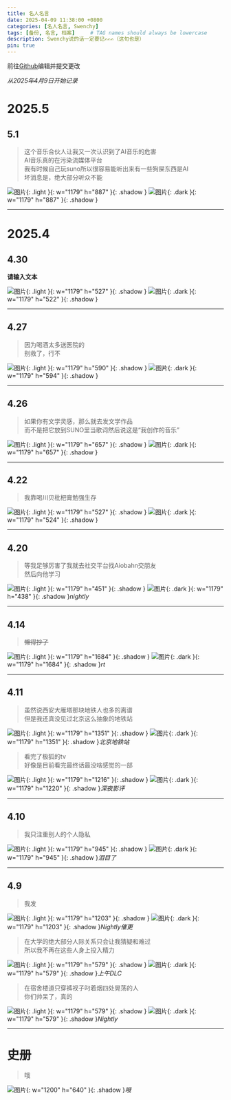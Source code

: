 ```yaml
---
title: 名人名言
date: 2025-04-09 11:38:00 +0800
categories: [名人名言, Swenchy]
tags: [备份, 名言, 档案]     # TAG names should always be lowercase
description: Swenchy说的话一定要记✍️✍️✍️（这句也是）
pin: true
---
```


前往[Github](https://github.com/CalCobalt/pagefull/blob/master/_posts/2025-04-09-Swenchy.md)编辑并提交更改

*从2025年4月9日开始记录*

# 2025.5

## 5.1

>这个音乐合伙人让我又一次认识到了AI音乐的危害<br>
>AI音乐真的在污染流媒体平台<br>
>我有时候自己玩suno所以很容易能听出来有一些狗屎东西是AI<br>
>坏消息是，绝大部分听众不能

![图片](/files/47000/IMG_5832.jpeg){: .light }{: w="1179" h="887" }{: .shadow }
![图片](/files/47000/IMG_5831.jpeg){: .dark }{: w="1179" h="887" }{: .shadow }

----------------------

# 2025.4

## 4.30

**请输入文本**

![图片](/files/47000/IMG_5836.jpeg){: .light }{: w="1179" h="527" }{: .shadow }
![图片](/files/47000/IMG_5837.jpeg){: .dark }{: w="1179" h="522" }{: .shadow }

----------------------

## 4.27

>因为喝酒太多送医院的<br>
>别救了，行不

![图片](/files/47000/IMG_5833.jpeg){: .light }{: w="1179" h="590" }{: .shadow }
![图片](/files/47000/IMG_5834.jpeg){: .dark }{: w="1179" h="594" }{: .shadow }

----------------------

## 4.26

>如果你有文学灵感，那么就去发文学作品<br>
>而不是把它放到SUNO里当歌词然后说这是“我创作的音乐”

![图片](/files/47000/IMG_5704.jpg){: .light }{: w="1179" h="657" }{: .shadow }
![图片](/files/47000/IMG_5703.jpg){: .dark }{: w="1179" h="657" }{: .shadow }

----------------------

## 4.22

>我靠喝川贝枇杷膏勉强生存

![图片](/files/47000/IMG_5836.jpeg){: .light }{: w="1179" h="527" }{: .shadow }
![图片](/files/47000/IMG_5835.jpeg){: .dark }{: w="1179" h="524" }{: .shadow }

----------------------

## 4.20

>等我足够厉害了我就去社交平台找Aiobahn交朋友<br>
>然后向他学习

![图片](/files/47000/IMG_5613.jpeg){: .light }{: w="1179" h="451" }{: .shadow }
![图片](/files/47000/IMG_5612.jpeg){: .dark }{: w="1179" h="438" }{: .shadow }_nightly_

----------------------

## 4.14

>~~懒得抄了~~

![图片](/files/47000/IMG_5456.jpeg){: .light }{: w="1179" h="1684" }{: .shadow }
![图片](/files/47000/IMG_5457.jpeg){: .dark }{: w="1179" h="1684" }{: .shadow }_rt_

----------------------

## 4.11

>虽然说西安大雁塔那块地铁人也多的离谱<br>
>但是我还真没见过北京这么抽象的地铁站

![图片](/files/47000/IMG_5408.jpeg){: .light }{: w="1179" h="1351" }{: .shadow }
![图片](/files/47000/IMG_5407.jpeg){: .dark }{: w="1179" h="1351" }{: .shadow }_北京地铁站_

>看完了极狐的tv<br>
>好像是目前看完最终话最没啥感觉的一部

![图片](/files/47000/IMG_5390.jpeg){: .light }{: w="1179" h="1216" }{: .shadow }
![图片](/files/47000/IMG_5392.jpeg){: .dark }{: w="1179" h="1220" }{: .shadow }_深夜影评_

----------------------

## 4.10

>我只注重别人的个人隐私

![图片](/files/47000/IMG_5371.jpeg){: .light }{: w="1179" h="945" }{: .shadow }
![图片](/files/47000/IMG_5372.jpeg){: .dark }{: w="1179" h="945" }{: .shadow }_泪目了_

----------------------

## 4.9

>我发

![图片](/files/47000/IMG_5366.jpeg){: .light }{: w="1179" h="1203" }{: .shadow }
![图片](/files/47000/IMG_5365.jpeg){: .dark }{: w="1179" h="1203" }{: .shadow }_Nightly催更_

>在大学的绝大部分人际关系只会让我猜疑和难过<br>
>所以我不再在这些人身上投入精力

![图片](/files/47000/IMG_5354.jpeg){: .light }{: w="1179" h="579" }{: .shadow }
![图片](/files/47000/IMG_5358.jpeg){: .dark }{: w="1179" h="579" }{: .shadow }_上午DLC_

>在宿舍楼道只穿裤衩子叼着烟四处晃荡的人<br>
>你们帅呆了，真的

![图片](/files/47000/IMG_5355.jpeg){: .light }{: w="1179" h="579" }{: .shadow }
![图片](/files/47000/IMG_5359.jpeg){: .dark }{: w="1179" h="579" }{: .shadow }_Nightly_

----------------------

# 史册

>哦

![图片](/files/47000/IMG_2471.jpeg){: w="1200" h="640" }{: .shadow }_哦_
